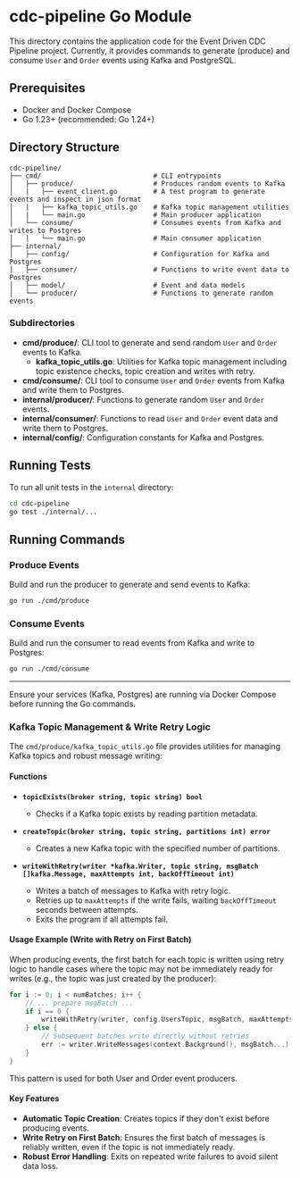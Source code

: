 # cdc-pipeline Go Module


This directory contains the application code for the Event Driven CDC Pipeline project.
Currently, it provides commands to generate (produce) and consume `User` and `Order` events using Kafka and PostgreSQL.

## Prerequisites
- Docker and Docker Compose
- Go 1.23+ (recommended: Go 1.24+)

## Directory Structure

```
cdc-pipeline/
├── cmd/                            # CLI entrypoints
│   ├── produce/                    # Produces random events to Kafka
│   |   ├── event_client.go         # A test program to generate events and inspect in json format
│   |   ├── kafka_topic_utils.go    # Kafka topic management utilities
│   |   └── main.go                 # Main producer application
│   └── consume/                    # Consumes events from Kafka and writes to Postgres
│   |   └── main.go                 # Main consumer application
├── internal/
│   ├── config/                     # Configuration for Kafka and Postgres
│   ├── consumer/                   # Functions to write event data to Postgres
│   ├── model/                      # Event and data models
│   └── producer/                   # Functions to generate random events
```

### Subdirectories
- **cmd/produce/**: CLI tool to generate and send random `User` and `Order` events to Kafka.
  - **kafka_topic_utils.go**: Utilities for Kafka topic management including topic existence checks, topic creation and writes with retry.
- **cmd/consume/**: CLI tool to consume `User` and `Order` events from Kafka and write them to Postgres.
- **internal/producer/**: Functions to generate random `User` and `Order` events.
- **internal/consumer/**: Functions to read `User` and `Order` event data and write them to Postgres.
- **internal/config/**: Configuration constants for Kafka and Postgres.

## Running Tests

To run all unit tests in the `internal` directory:

```sh
cd cdc-pipeline
go test ./internal/...
```

## Running Commands

### Produce Events
Build and run the producer to generate and send events to Kafka:
```sh
go run ./cmd/produce
```

### Consume Events
Build and run the consumer to read events from Kafka and write to Postgres:
```sh
go run ./cmd/consume
```

---

Ensure your services (Kafka, Postgres) are running via Docker Compose before running the Go commands. 


### Kafka Topic Management & Write Retry Logic

The `cmd/produce/kafka_topic_utils.go` file provides utilities for managing Kafka topics and robust message writing:

#### Functions

- **`topicExists(broker string, topic string) bool`**
  - Checks if a Kafka topic exists by reading partition metadata.

- **`createTopic(broker string, topic string, partitions int) error`**
  - Creates a new Kafka topic with the specified number of partitions.

- **`writeWithRetry(writer *kafka.Writer, topic string, msgBatch []kafka.Message, maxAttempts int, backOffTimeout int)`**
  - Writes a batch of messages to Kafka with retry logic.
  - Retries up to `maxAttempts` if the write fails, waiting `backOffTimeout` seconds between attempts.
  - Exits the program if all attempts fail.

#### Usage Example (Write with Retry on First Batch)

When producing events, the first batch for each topic is written using retry logic to handle cases where the topic may not be immediately ready for writes (e.g., the topic was just created by the producer):

```go
for i := 0; i < numBatches; i++ {
    // ... prepare msgBatch ...
    if i == 0 {
        writeWithRetry(writer, config.UsersTopic, msgBatch, maxAttempts, backOffTime)
    } else {
        // Subsequent batches write directly without retries
        err := writer.WriteMessages(context.Background(), msgBatch...)
    }
}
```
This pattern is used for both User and Order event producers.
#### Key Features

- **Automatic Topic Creation**: Creates topics if they don't exist before producing events.
- **Write Retry on First Batch**: Ensures the first batch of messages is reliably written, even if the topic is not immediately ready.
- **Robust Error Handling**: Exits on repeated write failures to avoid silent data loss.
